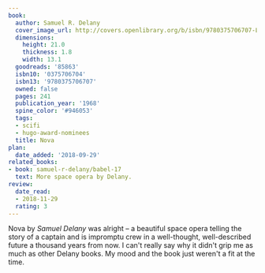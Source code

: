 ```yaml
---
book:
  author: Samuel R. Delany
  cover_image_url: http://covers.openlibrary.org/b/isbn/9780375706707-L.jpg
  dimensions:
    height: 21.0
    thickness: 1.8
    width: 13.1
  goodreads: '85863'
  isbn10: '0375706704'
  isbn13: '9780375706707'
  owned: false
  pages: 241
  publication_year: '1968'
  spine_color: '#946053'
  tags:
  - scifi
  - hugo-award-nominees
  title: Nova
plan:
  date_added: '2018-09-29'
related_books:
- book: samuel-r-delany/babel-17
  text: More space opera by Delany.
review:
  date_read:
  - 2018-11-29
  rating: 3
---
```


Nova by *Samuel Delany* was alright – a beautiful space opera telling the story of a captain and is impromptu crew in a
well-thought, well-described future a thousand years from now. I can't really say why it didn't grip me as much as other
Delany books. My mood and the book just weren't a fit at the time.
